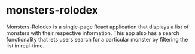 # monsters-rolodex
Monsters-Rolodex is a single-page React application that displays a list of monsters with their respective information. This app also has a search functionality that lets users search for a particular monster by filtering the list in real-time.
